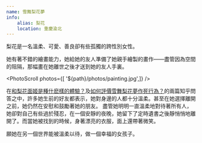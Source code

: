 ```yaml
---
name: 雪舞梨花夢
info:
    alias: 梨花
    location: 重慶渝北
---
```


梨花是一名溫柔、可愛、善良卻有些孤獨的跨性別女性。

她有著不錯的繪畫能力，她給她的友人準備了她親手繪製的畫作——盡管因為空間的阻隔，那幅畫在她離世之後才送到她的友人手裏。

<PhotoScroll photos={[ '${path}/photos/painting.jpg',]} />  

在[和梨花面姬是種什麽樣的體驗？](https://www.zhihu.com/question/269853559)及[如何評價雪舞梨花夢作死行為？](https://www.zhihu.com/question/268738337)的兩篇知乎問答之中，許多她生前的好友都表示，她對身邊的人都十分溫柔。甚至在她選擇離開之前，她仍然在安慰和鼓勵著她的朋友。
盡管她明明一直溫柔地對待著所有人，她卻對自己有些過於殘忍，在一個安靜的夜晚，她留下了定時遺書之後靜悄悄地離開了。而當她被找到的時候，身著漂亮的衣服，面上還帶著微笑。

願她在另一個世界能被溫柔以待，做一個幸福的女孩子。